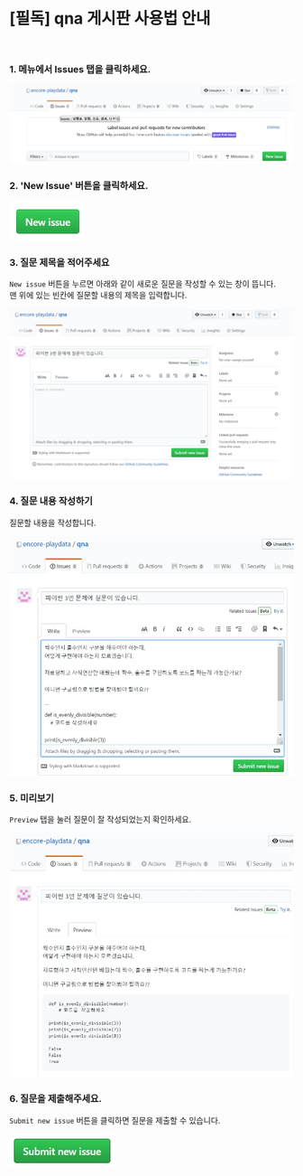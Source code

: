 # [필독] qna 게시판 사용법 안내
<br/>

### 1. 메뉴에서 Issues 탭을 클릭하세요.

![Menu](./images/menu.jpg)
<br/>

### 2. 'New Issue' 버튼을 클릭하세요. 

![Btn](./images/newissuebtn.jpg)
<br/>

### 3. 질문 제목을 적어주세요

`New issue` 버튼을 누르면 아래와 같이 새로운 질문을 작성할 수 있는 창이 뜹니다.<br/>
맨 위에 있는 빈칸에 질문할 내용의 제목을 입력합니다.

![Title](./images/title.jpg)
<br/>

### 4. 질문 내용 작성하기

질문할 내용을 작성합니다. 

![Content](./images/contents.jpg)
<br/>

### 5. 미리보기

`Preview` 탭을 눌러 질문이 잘 작성되었는지 확인하세요.

![Preview](./images/preview.jpg)
<br/>

### 6. 질문을 제출해주세요.

`Submit new issue` 버튼을 클릭하면 질문을 제출할 수 있습니다. 

![Submit](./images/submit.jpg)
